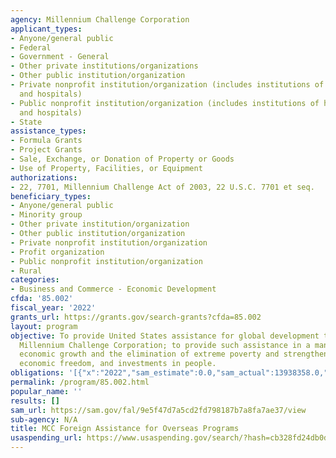 ```yaml
---
agency: Millennium Challenge Corporation
applicant_types:
- Anyone/general public
- Federal
- Government - General
- Other private institutions/organizations
- Other public institution/organization
- Private nonprofit institution/organization (includes institutions of higher education
  and hospitals)
- Public nonprofit institution/organization (includes institutions of higher education
  and hospitals)
- State
assistance_types:
- Formula Grants
- Project Grants
- Sale, Exchange, or Donation of Property or Goods
- Use of Property, Facilities, or Equipment
authorizations:
- 22, 7701, Millennium Challenge Act of 2003, 22 U.S.C. 7701 et seq.
beneficiary_types:
- Anyone/general public
- Minority group
- Other private institution/organization
- Other public institution/organization
- Private nonprofit institution/organization
- Profit organization
- Public nonprofit institution/organization
- Rural
categories:
- Business and Commerce - Economic Development
cfda: '85.002'
fiscal_year: '2022'
grants_url: https://grants.gov/search-grants?cfda=85.002
layout: program
objective: To provide United States assistance for global development through the
  Millennium Challenge Corporation; to provide such assistance in a manner that promotes
  economic growth and the elimination of extreme poverty and strengthens good governance,
  economic freedom, and investments in people.
obligations: '[{"x":"2022","sam_estimate":0.0,"sam_actual":13938358.0,"usa_spending_actual":205380326.79},{"x":"2023","sam_estimate":1522447.0,"sam_actual":0.0,"usa_spending_actual":579356209.05},{"x":"2024","sam_estimate":2000000.0,"sam_actual":0.0,"usa_spending_actual":838666425.33}]'
permalink: /program/85.002.html
popular_name: ''
results: []
sam_url: https://sam.gov/fal/9e5f47d7a5cd2fd798187b7a8fa7ae37/view
sub-agency: N/A
title: MCC Foreign Assistance for Overseas Programs
usaspending_url: https://www.usaspending.gov/search/?hash=cb328fd24db0dc3e099e891c24f4e042
---
```

